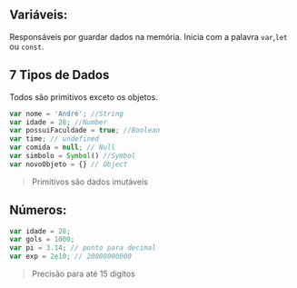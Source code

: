 ## Variáveis:
Responsáveis por guardar dados na memória.
Inicia com a palavra `var`,`let` ou `const`.
## 7 Tipos de Dados
Todos são primitivos exceto os objetos.
```javascript
var nome = 'André'; //String 
var idade = 28; //Number
var possuiFaculdade = true; //Boolean
var time; // undefined
var comida = null; // Null
var simbolo = Symbol() //Symbol
var novoObjeto = {} // Object
``` 

> Primitivos são dados imutáveis

## Números:
```js
var idade = 28;
var gols = 1000;
var pi = 3.14; // ponto para decimal
var exp = 2e10; // 20000000000
```

> Precisão para até 15 digitos


